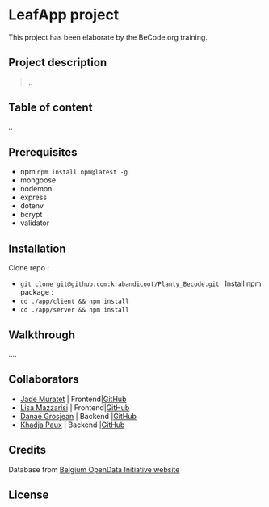 # LeafApp project

This project has been elaborate by the BeCode.org training. 

## Project description
>..

## Table of content
..
## Prerequisites
- npm 
```npm install npm@latest -g```
- mongoose
- nodemon
- express
- dotenv
- bcrypt
- validator

## Installation
Clone repo :
- ```git clone git@github.com:krabandicoot/Planty_Becode.git ```
Install npm package : 
- ```cd ./app/client && npm install```
- ```cd ./app/server && npm install```

## Walkthrough
....
## Collaborators 
- [Jade Muratet](https://www.linkedin.com/in/jademuratet/) | Frontend|[GitHub](https://github.com/TreshMiralissa)
- [Lisa Mazzarisi](https://www.linkedin.com/in/lisa-mazzarisi/) | Frontend|[GitHub](hhttps://github.com/lilouMazzarisi)
- [Danaé Grosjean](linkedin.com/in/danae-grosjean/) | Backend |[GitHub](https://github.com/Da-nae)
- [Khadja Paux](https://www.linkedin.com/in/khadja-paux/) | Backend |[GitHub](https://github.com/krabandicoot)

## Credits

Database from [Belgium OpenData Initiative website](https://data.gov.be/en)
## License